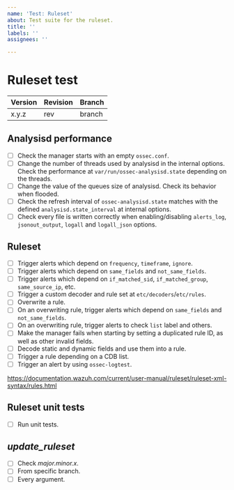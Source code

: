 ```yaml
---
name: 'Test: Ruleset'
about: Test suite for the ruleset.
title: ''
labels: ''
assignees: ''

---
```


# Ruleset test

| Version | Revision | Branch |
| --- | --- | --- |
| x.y.z | rev | branch |

## Analysisd performance

- [ ] Check the manager starts with an empty `ossec.conf`.
- [ ] Change the number of threads used by analysisd in the internal options. Check the performance at `var/run/ossec-analysisd.state` depending on the threads.
- [ ] Change the value of the queues size of analysisd. Check its behavior when flooded.
- [ ] Check the refresh interval of `ossec-analysisd.state` matches with the defined `analysisd.state_interval` at internal options.
- [ ] Check every file is written correctly when enabling/disabling `alerts_log`, `jsonout_output`, `logall` and `logall_json` options.

## Ruleset

- [ ] Trigger alerts which depend on `frequency`, `timeframe`, `ignore`.
- [ ] Trigger alerts which depend on `same_fields` and `not_same_fields`.
- [ ] Trigger alerts which depend on `if_matched_sid`, `if_matched_group`, `same_source_ip`, etc.
- [ ] Trigger a custom decoder and rule set at `etc/decoders`/`etc/rules`.
- [ ] Overwrite a rule.
- [ ] On an overwriting rule, trigger alerts which depend on `same_fields` and `not_same_fields`.
- [ ] On an overwriting rule, trigger alerts to check `list` label and others.
- [ ] Make the manager fails when starting by setting a duplicated rule ID, as well as other invalid fields.
- [ ] Decode static and dynamic fields and use them into a rule.
- [ ] Trigger a rule depending on a CDB list.
- [ ] Trigger an alert by using `ossec-logtest`.

https://documentation.wazuh.com/current/user-manual/ruleset/ruleset-xml-syntax/rules.html

## Ruleset unit tests

- [ ] Run unit tests.

## *update_ruleset*

- [ ] Check *major.minor.x*.
- [ ] From specific branch.
- [ ] Every argument.
